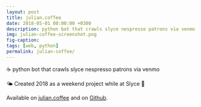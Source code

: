 ```yaml
---
layout: post
title: julian.coffee
date: 2018-05-01 00:00:00 +0300
description: python bot that crawls slyce nespresso patrons via venmo
img: julian-coffee-screenshot.png
fig-caption: 
tags: [web, python]
permalink: julian-coffee/
---
```


☕ python bot that crawls slyce nespresso patrons via venmo

🌤 Created 2018 as a weekend project while at Slyce 💪

Available on <i class="fa fa-coffee" aria-hidden="true"></i> <a href="http://julian.coffee/">julian.coffee</a> and on <i class="fa fa-github" aria-hidden="true"></i> <a href="https://insanj.github.io/julian.coffee/">Github</a>.

